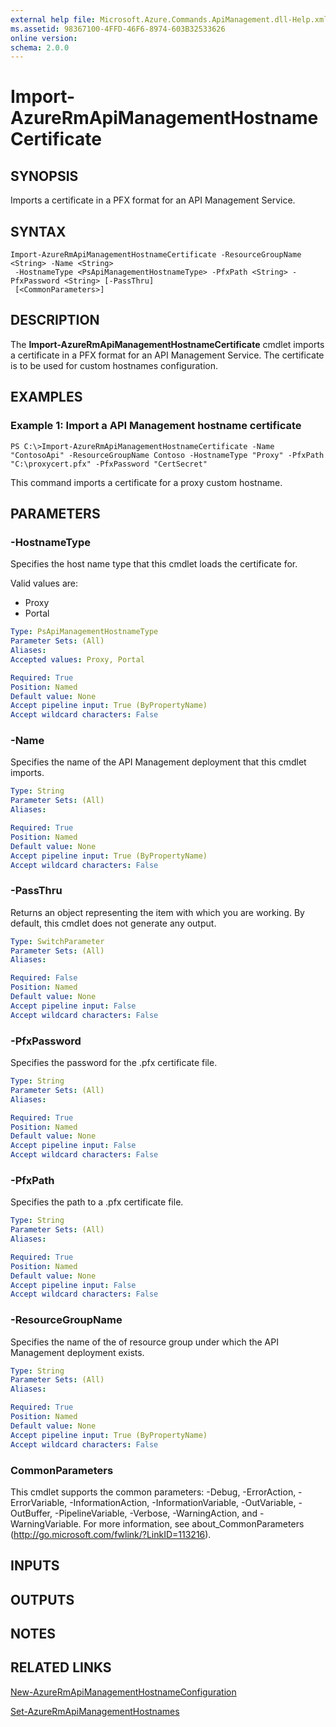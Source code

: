 ```yaml
---
external help file: Microsoft.Azure.Commands.ApiManagement.dll-Help.xml
ms.assetid: 98367100-4FFD-46F6-8974-603B32533626
online version: 
schema: 2.0.0
---
```


# Import-AzureRmApiManagementHostnameCertificate

## SYNOPSIS
Imports a certificate in a PFX format for an API Management Service.

## SYNTAX

```
Import-AzureRmApiManagementHostnameCertificate -ResourceGroupName <String> -Name <String>
 -HostnameType <PsApiManagementHostnameType> -PfxPath <String> -PfxPassword <String> [-PassThru]
 [<CommonParameters>]
```

## DESCRIPTION
The **Import-AzureRmApiManagementHostnameCertificate** cmdlet imports a certificate in a PFX format for an API Management Service.
The certificate is to be used for custom hostnames configuration.

## EXAMPLES

### Example 1: Import a API Management hostname certificate
```
PS C:\>Import-AzureRmApiManagementHostnameCertificate -Name "ContosoApi" -ResourceGroupName Contoso -HostnameType "Proxy" -PfxPath "C:\proxycert.pfx" -PfxPassword "CertSecret"
```

This command imports a certificate for a proxy custom hostname.

## PARAMETERS

### -HostnameType
Specifies the host name type that this cmdlet loads the certificate for.

Valid values are: 

- Proxy
- Portal

```yaml
Type: PsApiManagementHostnameType
Parameter Sets: (All)
Aliases: 
Accepted values: Proxy, Portal

Required: True
Position: Named
Default value: None
Accept pipeline input: True (ByPropertyName)
Accept wildcard characters: False
```

### -Name
Specifies the name of the API Management deployment that this cmdlet imports.

```yaml
Type: String
Parameter Sets: (All)
Aliases: 

Required: True
Position: Named
Default value: None
Accept pipeline input: True (ByPropertyName)
Accept wildcard characters: False
```

### -PassThru
Returns an object representing the item with which you are working.
By default, this cmdlet does not generate any output.

```yaml
Type: SwitchParameter
Parameter Sets: (All)
Aliases: 

Required: False
Position: Named
Default value: None
Accept pipeline input: False
Accept wildcard characters: False
```

### -PfxPassword
Specifies the password for the .pfx certificate file.

```yaml
Type: String
Parameter Sets: (All)
Aliases: 

Required: True
Position: Named
Default value: None
Accept pipeline input: False
Accept wildcard characters: False
```

### -PfxPath
Specifies the path to a .pfx certificate file.

```yaml
Type: String
Parameter Sets: (All)
Aliases: 

Required: True
Position: Named
Default value: None
Accept pipeline input: False
Accept wildcard characters: False
```

### -ResourceGroupName
Specifies the name of the of resource group under which the API Management deployment exists.

```yaml
Type: String
Parameter Sets: (All)
Aliases: 

Required: True
Position: Named
Default value: None
Accept pipeline input: True (ByPropertyName)
Accept wildcard characters: False
```

### CommonParameters
This cmdlet supports the common parameters: -Debug, -ErrorAction, -ErrorVariable, -InformationAction, -InformationVariable, -OutVariable, -OutBuffer, -PipelineVariable, -Verbose, -WarningAction, and -WarningVariable. For more information, see about_CommonParameters (http://go.microsoft.com/fwlink/?LinkID=113216).

## INPUTS

## OUTPUTS

## NOTES

## RELATED LINKS

[New-AzureRmApiManagementHostnameConfiguration](./New-AzureRmApiManagementHostnameConfiguration.md)

[Set-AzureRmApiManagementHostnames](./Set-AzureRmApiManagementHostnames.md)



